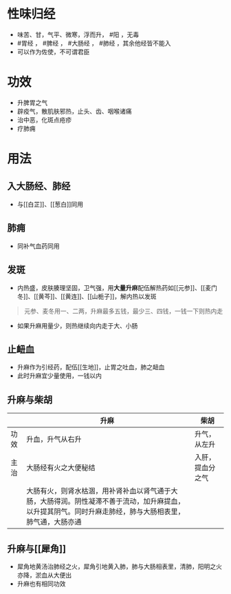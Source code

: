 # 性味归经
- 味苦、甘，气平、微寒，浮而升， #阳 ，无毒
-  #胃经 ， #脾经 ， #大肠经 ， #肺经 ，其余他经皆不能入
-  可以作为佐使，不可谓君臣
# 功效
- 升脾胃之气
- 辟疫气，散肌肤邪热，止头、齿、咽喉诸痛
- 治中恶，化斑点疮疹
- 疗肺痈
# 用法
## 入大肠经、肺经
- 与[[白芷]]、[[葱白]]同用
## 肺痈
- 同补气血药同用
## 发斑
- 内热盛，皮肤腠理坚固，卫气强，用**大量升麻**配伍解热药如[[元参]]、[[麦门冬]]、[[黄芩]]、[[黄连]]、[[山栀子]]，解内热以发斑
>元参、麦冬用一、二两，升麻最多五钱，最少三、四钱，一钱一下则热内走
- 如果升麻用量少，则热继续向内走于大、小肠
## 止衄血
- 升麻作为引经药，配伍[[生地]]，止胃之吐血，肺之衄血
- 此时升麻宜少量使用，一钱以内
## 升麻与柴胡
|      | 升麻                                                                                                                                                     | 柴胡             |
| ---- | -------------------------------------------------------------------------------------------------------------------------------------------------------- | ---------------- |
| 功效 | 升血，升气从右升                                                                                                                                                     | 升气，从左升             |
| 主治 | 大肠经有火之大便秘结                                                                                                                                     | 入肝，提血分之气 |
|      | 大肠有火，则肾水枯涸，用补肾补血以肾气通于大肠，大肠得润。阴性凝滞不善于流动，加升麻提血，以升提其阴气。同时升麻走肺经，肺与大肠相表里，肺气通，大肠亦通 |                  |
 ## 升麻与[[犀角]]
 - 犀角地黄汤治肺经之火，犀角引地黄入肺，肺与大肠相表里，清肺，阳明之火亦降，淤血从大便出
 - 升麻也有相同功效
